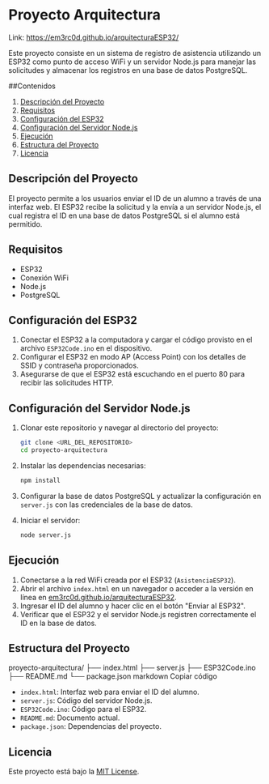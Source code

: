 # Proyecto Arquitectura 

Link: https://em3rc0d.github.io/arquitecturaESP32/

Este proyecto consiste en un sistema de registro de asistencia utilizando un ESP32 como punto de acceso WiFi y un servidor Node.js para manejar las solicitudes y almacenar los registros en una base de datos PostgreSQL.

##Contenidos
1. [Descripción del Proyecto](#descripción-del-proyecto)
2. [Requisitos](#requisitos)
3. [Configuración del ESP32](#configuración-del-esp32)
4. [Configuración del Servidor Node.js](#configuración-del-servidor-nodejs)
5. [Ejecución](#ejecución)
6. [Estructura del Proyecto](#estructura-del-proyecto)
7. [Licencia](#licencia)
## Descripción del Proyecto
El proyecto permite a los usuarios enviar el ID de un alumno a través de una interfaz web. El ESP32 recibe la solicitud y la envía a un servidor Node.js, el cual registra el ID en una base de datos PostgreSQL si el alumno está permitido.
## Requisitos
- ESP32
- Conexión WiFi
- Node.js
- PostgreSQL
## Configuración del ESP32
1. Conectar el ESP32 a la computadora y cargar el código provisto en el archivo `ESP32Code.ino` en el dispositivo.
2. Configurar el ESP32 en modo AP (Access Point) con los detalles de SSID y contraseña proporcionados.
3. Asegurarse de que el ESP32 está escuchando en el puerto 80 para recibir las solicitudes HTTP.
## Configuración del Servidor Node.js
1. Clonar este repositorio y navegar al directorio del proyecto:
    ```bash
    git clone <URL_DEL_REPOSITORIO>
    cd proyecto-arquitectura
    ```
2. Instalar las dependencias necesarias:
    ```bash
    npm install
    ```
3. Configurar la base de datos PostgreSQL y actualizar la configuración en `server.js` con las credenciales de la base de datos.

4. Iniciar el servidor:
    ```bash
    node server.js
     ```
## Ejecución
1. Conectarse a la red WiFi creada por el ESP32 (`AsistenciaESP32`).
2. Abrir el archivo `index.html` en un navegador o acceder a la versión en línea en [em3rc0d.github.io/arquitecturaESP32](https://em3rc0d.github.io/arquitecturaESP32/).
3. Ingresar el ID del alumno y hacer clic en el botón "Enviar al ESP32".
4. Verificar que el ESP32 y el servidor Node.js registren correctamente el ID en la base de datos.
## Estructura del Proyecto
proyecto-arquitectura/
├── index.html
├── server.js
├── ESP32Code.ino
├── README.md
└── package.json
markdown
Copiar código
- `index.html`: Interfaz web para enviar el ID del alumno.
- `server.js`: Código del servidor Node.js.
- `ESP32Code.ino`: Código para el ESP32.
- `README.md`: Documento actual.
- `package.json`: Dependencias del proyecto.
## Licencia
Este proyecto está bajo la [MIT License](LICENSE).
